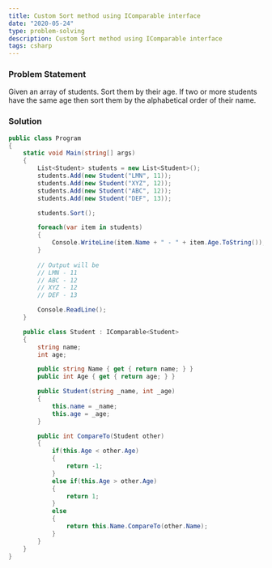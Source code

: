 ```yaml
---
title: Custom Sort method using IComparable interface
date: "2020-05-24"
type: problem-solving
description: Custom Sort method using IComparable interface
tags: csharp
---
```


### Problem Statement

Given an array of students. Sort them by their age. If two or more students have the same age then sort them by the alphabetical order of their name.

### Solution

```csharp
public class Program
{
	static void Main(string[] args)
	{
		List<Student> students = new List<Student>();
		students.Add(new Student("LMN", 11));
		students.Add(new Student("XYZ", 12));
		students.Add(new Student("ABC", 12));
		students.Add(new Student("DEF", 13));

		students.Sort();

		foreach(var item in students)
		{
			Console.WriteLine(item.Name + " - " + item.Age.ToString());
		}
		
		// Output will be
		// LMN - 11
		// ABC - 12
		// XYZ - 12
		// DEF - 13

		Console.ReadLine();
	}

	public class Student : IComparable<Student>
	{
		string name;
		int age;

		public string Name { get { return name; } }
		public int Age { get { return age; } }

		public Student(string _name, int _age)
		{
			this.name = _name;
			this.age = _age;
		}

		public int CompareTo(Student other)
		{
			if(this.Age < other.Age)
			{
				return -1;
			}
			else if(this.Age > other.Age)
			{
				return 1;
			}
			else
			{
				return this.Name.CompareTo(other.Name);
			}
		}
	}
}
```

